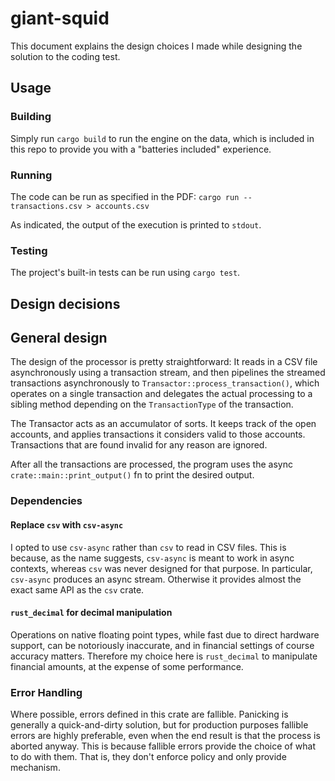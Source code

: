 # giant-squid

This document explains the design choices I made while designing the solution to
the coding test.


## Usage

### Building
Simply run `cargo build` to run the engine on the data, which is included
in this repo to provide you with a "batteries included" experience.

### Running
The code can be run as specified in the PDF:
`cargo run -- transactions.csv > accounts.csv`

As indicated, the output of the execution is printed to `stdout`.

### Testing
The project's built-in tests can be run using `cargo test`.


## Design decisions

## General design

The design of the processor is pretty straightforward: It reads in a CSV file
asynchronously using a transaction stream, and then pipelines the streamed
transactions asynchronously to `Transactor::process_transaction()`, which
operates on a single transaction and delegates the actual processing to a
sibling method depending on the `TransactionType` of the transaction.

The Transactor acts as an accumulator of sorts. It keeps track of the open
accounts, and applies transactions it considers valid to those accounts.
Transactions that are found invalid for any reason are ignored.

After all the transactions are processed, the program uses the async
`crate::main::print_output()` fn to print the desired output.

### Dependencies

#### Replace `csv` with `csv-async`
I opted to use `csv-async` rather than `csv` to read in CSV files.
This is because, as the name suggests, `csv-async` is meant to work
in async contexts, whereas `csv` was never designed for that purpose.
In particular, `csv-async` produces an async stream.
Otherwise it provides almost the exact same API as the `csv` crate.

#### `rust_decimal` for decimal manipulation
Operations on native floating point types, while fast due to direct hardware
support, can be notoriously inaccurate, and in financial settings of course
accuracy matters.  Therefore my choice here is `rust_decimal` to manipulate
financial amounts, at the expense of some performance.

### Error Handling

Where possible, errors defined in this crate are fallible. Panicking is
generally a quick-and-dirty solution, but for production purposes fallible
errors are highly preferable, even when the end result is that the process is
aborted anyway. This is because fallible errors provide the choice of what to
do with them.  That is, they don't enforce policy and only provide mechanism.
